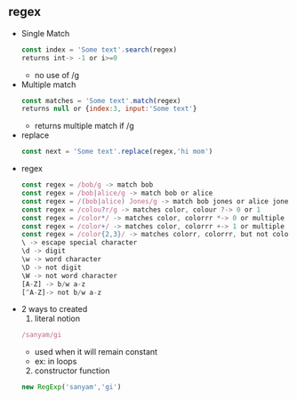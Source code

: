 ## regex
- Single Match
  ```js
  const index = 'Some text'.search(regex)
  returns int-> -1 or i>=0
  ```
  - no use of /g
- Multiple match
  ```js
  const matches = 'Some text'.match(regex)
  returns null or {index:3, input:'Some text'}
  ```
  - returns multiple match if /g
- replace
  ```js
  const next = 'Some text'.replace(regex,'hi mom')
  ```
- regex
  ```js
  const regex = /bob/g -> match bob
  const regex = /bob|alice/g -> match bob or alice
  const regex = /(bob|alice) Jones/g -> match bob jones or alice jones
  const regex = /colou?r/g -> matches color, colour ?-> 0 or 1
  const regex = /color*/ -> matches color, colorrr *-> 0 or multiple
  const regex = /color+/ -> matches color, colorrr +-> 1 or multiple
  const regex = /color{2,3}/ -> matches colorr, colorrr, but not color {min, mix}
  \ -> escape special character
  \d -> digit
  \w -> word character
  \D -> not digit
  \W -> not word character
  [A-Z] -> b/w a-z
  [^A-Z]-> not b/w a-z
  ```
- 2 ways to created
  1. literal notion
   ```js
   /sanyam/gi
   ```
   - used when it will remain constant
   - ex: in loops
  2. constructor function
   ```js
   new RegExp('sanyam','gi')